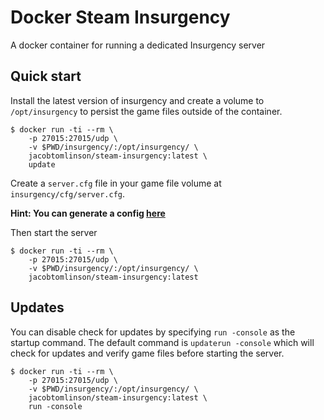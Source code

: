 # Docker Steam Insurgency
A docker container for running a dedicated Insurgency server

## Quick start

Install the latest version of insurgency and create a volume to `/opt/insurgency` to persist the game files outside of the container.

```shell
$ docker run -ti --rm \
    -p 27015:27015/udp \
    -v $PWD/insurgency/:/opt/insurgency/ \
    jacobtomlinson/steam-insurgency:latest \
    update
```

Create a `server.cfg` file in your game file volume at `insurgency/cfg/server.cfg`. 

**Hint: You can generate a config [here](http://insmaps.com/configurator/)**

Then start the server

```shell
$ docker run -ti --rm \
    -p 27015:27015/udp \
    -v $PWD/insurgency/:/opt/insurgency/ \
    jacobtomlinson/steam-insurgency:latest
```

## Updates

You can disable check for updates by specifying `run -console` as the startup command. The default command is `updaterun -console` which will check for updates and verify game files before starting the server.

```shell
$ docker run -ti --rm \
    -p 27015:27015/udp \
    -v $PWD/insurgency/:/opt/insurgency/ \
    jacobtomlinson/steam-insurgency:latest \
    run -console
```

